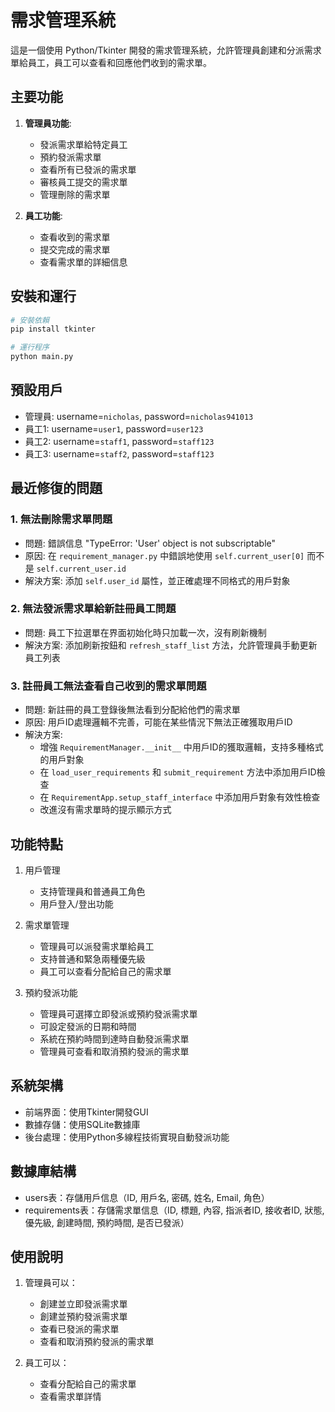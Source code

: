 # 需求管理系統

這是一個使用 Python/Tkinter 開發的需求管理系統，允許管理員創建和分派需求單給員工，員工可以查看和回應他們收到的需求單。

## 主要功能

1. **管理員功能**:
   - 發派需求單給特定員工
   - 預約發派需求單
   - 查看所有已發派的需求單
   - 審核員工提交的需求單
   - 管理刪除的需求單

2. **員工功能**:
   - 查看收到的需求單
   - 提交完成的需求單
   - 查看需求單的詳細信息

## 安裝和運行

```bash
# 安裝依賴
pip install tkinter

# 運行程序
python main.py
```

## 預設用戶
- 管理員: username=`nicholas`, password=`nicholas941013`
- 員工1: username=`user1`, password=`user123`
- 員工2: username=`staff1`, password=`staff123`
- 員工3: username=`staff2`, password=`staff123`

## 最近修復的問題

### 1. 無法刪除需求單問題
- 問題: 錯誤信息 "TypeError: 'User' object is not subscriptable"
- 原因: 在 `requirement_manager.py` 中錯誤地使用 `self.current_user[0]` 而不是 `self.current_user.id`
- 解決方案: 添加 `self.user_id` 屬性，並正確處理不同格式的用戶對象

### 2. 無法發派需求單給新註冊員工問題
- 問題: 員工下拉選單在界面初始化時只加載一次，沒有刷新機制
- 解決方案: 添加刷新按鈕和 `refresh_staff_list` 方法，允許管理員手動更新員工列表

### 3. 註冊員工無法查看自己收到的需求單問題
- 問題: 新註冊的員工登錄後無法看到分配給他們的需求單
- 原因: 用戶ID處理邏輯不完善，可能在某些情況下無法正確獲取用戶ID
- 解決方案:
  - 增強 `RequirementManager.__init__` 中用戶ID的獲取邏輯，支持多種格式的用戶對象
  - 在 `load_user_requirements` 和 `submit_requirement` 方法中添加用戶ID檢查
  - 在 `RequirementApp.setup_staff_interface` 中添加用戶對象有效性檢查
  - 改進沒有需求單時的提示顯示方式

## 功能特點

1. 用戶管理
   - 支持管理員和普通員工角色
   - 用戶登入/登出功能

2. 需求單管理
   - 管理員可以派發需求單給員工
   - 支持普通和緊急兩種優先級
   - 員工可以查看分配給自己的需求單

3. 預約發派功能
   - 管理員可選擇立即發派或預約發派需求單
   - 可設定發派的日期和時間
   - 系統在預約時間到達時自動發派需求單
   - 管理員可查看和取消預約發派的需求單

## 系統架構

- 前端界面：使用Tkinter開發GUI
- 數據存儲：使用SQLite數據庫
- 後台處理：使用Python多線程技術實現自動發派功能

## 數據庫結構

- users表：存儲用戶信息（ID, 用戶名, 密碼, 姓名, Email, 角色）
- requirements表：存儲需求單信息（ID, 標題, 內容, 指派者ID, 接收者ID, 狀態, 優先級, 創建時間, 預約時間, 是否已發派）

## 使用說明

1. 管理員可以：
   - 創建並立即發派需求單
   - 創建並預約發派需求單
   - 查看已發派的需求單
   - 查看和取消預約發派的需求單

2. 員工可以：
   - 查看分配給自己的需求單
   - 查看需求單詳情 